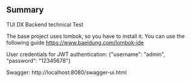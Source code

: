 ## Summary

TUI DX Backend technical Test

The base project uses lombok, so you have to install it. You can use the following guide https://www.baeldung.com/lombok-ide

User credentials for JWT authentication: {"username": "admin", "password": "12345678"}

Swagger: http://localhost:8080/swagger-ui.html
